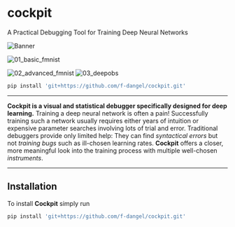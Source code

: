 # cockpit
A Practical Debugging Tool for Training Deep Neural Networks


![Banner](https://user-images.githubusercontent.com/15075906/136156325-af7861d7-d184-4513-82b6-077f4b859cbb.png)



![01_basic_fmnist](https://user-images.githubusercontent.com/15075906/136155808-cb4b5938-ec96-4f2c-94a0-0c27ef47ff12.png)

![02_advanced_fmnist](https://user-images.githubusercontent.com/15075906/136155865-e77dc04a-0e0b-43e2-89e8-c1b04a9832ab.png)
![03_deepobs](https://user-images.githubusercontent.com/15075906/136155874-3b0b8439-ce55-4aad-b77c-111bdc5913cc.png)


```bash
pip install 'git+https://github.com/f-dangel/cockpit.git'
```

---

**Cockpit is a visual and statistical debugger specifically designed for deep learning.** Training a deep neural network is often a pain! Successfully training such a network usually requires either years of intuition or expensive parameter searches involving lots of trial and error. Traditional debuggers provide only limited help: They can find *syntactical errors* but not *training bugs* such as ill-chosen learning rates. **Cockpit** offers a closer, more meaningful look into the training process with multiple well-chosen *instruments*.

---



<!-- Installation -->
## Installation

To install **Cockpit** simply run

```bash
pip install 'git+https://github.com/f-dangel/cockpit.git'
```



